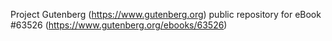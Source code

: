 Project Gutenberg (https://www.gutenberg.org) public repository for eBook #63526 (https://www.gutenberg.org/ebooks/63526)
